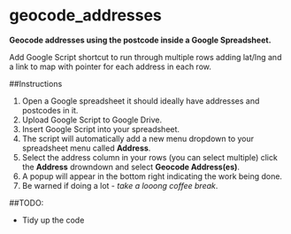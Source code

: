 geocode_addresses
=================

**Geocode addresses using the postcode inside a Google Spreadsheet.**

Add Google Script shortcut to run through multiple rows adding lat/lng and a link to map with pointer for each address in each row.

##Instructions
1. Open a Google spreadsheet it should ideally have addresses and postcodes in it.
2. Upload Google Script to Google Drive.
3. Insert Google Script into your spreadsheet.
4. The script will automatically add a new menu dropdown to your spreadsheet menu called **Address**. 
5. Select the address column in your rows (you can select multiple) click the **Address** drowndown and select **Geocode Address(es)**.
6. A popup will appear in the bottom right indicating the work being done.
7. Be warned if doing a lot - _take a looong coffee break_.

##TODO:
* Tidy up the code
